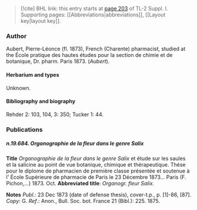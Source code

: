 > [!cite] BHL link: this entry starts at [page 203](https://www.biodiversitylibrary.org/item/103858#page/215/mode/1up) of TL-2 Suppl. I.
> Supporting pages: [[Abbreviations|abbreviations]], [[Layout key|layout key]].

### Author

Aubert, Pierre-Léonce (fl. 1873), French (Charente) pharmacist, studied at the École pratique des hautes études pour la section de chimie et de botanique, Dr. pharm. Paris 1873. (*Aubert*).

#### Herbarium and types

Unknown.

#### Bibliography and biography

Rehder 2: 103, 104, 3: 350; Tucker 1: 44.

### Publications

##### n.19.684. Organographie de la fleur dans le genre Salix

**Title**
*Organographie de la fleur dans le genre Salix* et étude sur les saules et la salicine au point de vue botanique, chimique et thérapeutique. Thése pour le diplome de pharmacien de première classe présentée et soutenue à l' École Supérieure de pharmacie de Paris le 23 Décembre 1873... Paris (F. Pichon,...) 1873. Oct.
**Abbreviated title**: *Organogr. fleur Salix*.

**Notes**
*Publ*.: 23 Dec 1873 (date of defense thesis), cover-t.p., p. \[1\]-86, \[87\]. *Copy*: G.
*Ref*.: Anon., Bull. Soc. bot. France 21 (Bibl.): 225. 1875.

